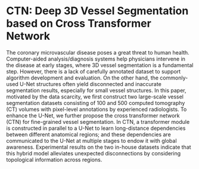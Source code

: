 # CTN: Deep 3D Vessel Segmentation based on Cross Transformer Network
The coronary microvascular disease poses a great threat to human health. Computer-aided analysis/diagnosis systems help physicians intervene in the disease at early stages, where 3D vessel segmentation is a fundamental step. However, there is a lack of carefully annotated dataset to support algorithm development and evaluation. On the other hand, the commonly-used U-Net structures often yield disconnected and inaccurate segmentation results, especially for small vessel structures. In this paper, motivated by the data scarcity, we first construct two large-scale vessel segmentation datasets consisting of 100 and 500 computed tomography (CT) volumes with pixel-level annotations by experienced radiologists. To enhance the U-Net, we further propose the cross transformer network (CTN) for fine-grained vessel segmentation. In CTN, a transformer module is constructed in parallel to a U-Net to learn long-distance dependencies between different anatomical regions; and these dependencies are communicated to the U-Net at multiple stages to endow it with global awareness. Experimental results on the two in-house datasets indicate that this hybrid model alleviates unexpected disconnections by considering topological information across regions.

